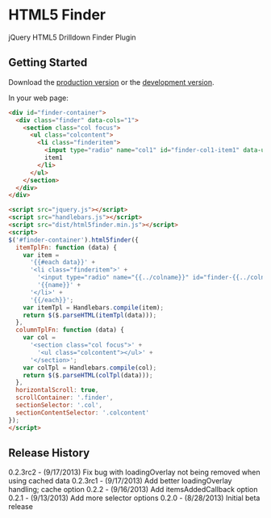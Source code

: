 # HTML5 Finder

jQuery HTML5 Drilldown Finder Plugin

## Getting Started
Download the [production version][min] or the [development version][max].

[min]: https://raw.github.com/jgerigmeyer/jquery-html5finder/master/dist/html5finder.min.js
[max]: https://raw.github.com/jgerigmeyer/jquery-html5finder/master/dist/html5finder.js

In your web page:

```html
<div id="finder-container">
  <div class="finder" data-cols="1">
    <section class="col focus">
      <ul class="colcontent">
        <li class="finderitem">
          <input type="radio" name="col1" id="finder-col1-item1" data-url="/ajax/url?parent=item1" data-children="true" class="finderinput">
          item1
        </li>
      </ul>
    </section>
  </div>
</div>

<script src="jquery.js"></script>
<script src="handlebars.js"></script>
<script src="dist/html5finder.min.js"></script>
<script>
$('#finder-container').html5finder({
  itemTplFn: function (data) {
    var item =
      '{{#each data}}' +
      '<li class="finderitem">' +
        '<input type="radio" name="{{../colname}}" id="finder-{{../colname}}-{{id}}" data-url="/ajax/url?parent={{id}}" data-children="{{has_children}}" class="finderinput">' +
        '{{name}}' +
      '</li>' +
      '{{/each}}';
    var itemTpl = Handlebars.compile(item);
    return $($.parseHTML(itemTpl(data)));
  },
  columnTplFn: function (data) {
    var col =
      '<section class="col focus">' +
        '<ul class="colcontent"></ul>' +
      '</section>';
    var colTpl = Handlebars.compile(col);
    return $($.parseHTML(colTpl(data)));
  },
  horizontalScroll: true,
  scrollContainer: '.finder',
  sectionSelector: '.col',
  sectionContentSelector: '.colcontent'
});
</script>
```

## Release History
0.2.3rc2 - (9/17/2013) Fix bug with loadingOverlay not being removed when using cached data
0.2.3rc1 - (9/17/2013) Add better loadingOverlay handling; cache option
0.2.2 - (9/16/2013) Add itemsAddedCallback option
0.2.1 - (9/13/2013) Add more selector options
0.2.0 - (8/28/2013) Initial beta release
